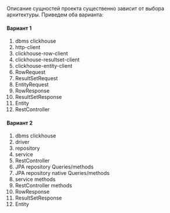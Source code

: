 Описание сущностей проекта существенно зависит от выбора архитектуры. Приведем оба варианта:

#### Вариант 1

1) dbms clickhouse
2) http-client
3) clickhouse-row-client
4) clickhouse-resultset-client
5) clickhouse-entity-client
6) RowRequest
7) ResultSetRequest
8) EntityRequest
9) RowResponse
10) ResultSetResponse
11) Entity<T>
12) RestController

#### Вариант 2

1) dbms clickhouse
2) driver
3) repository
4) service
5) RestController
6) JPA repository Queries/methods
7) JPA repository native Queries/methods
8) service methods
9) RestController methods
10) RowResponse
11) ResultSetResponse
12) Entity<T>